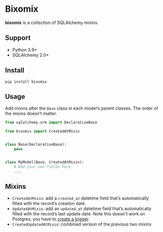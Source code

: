 # Bixomix

**bixomix** is a collection of SQLAlchemy mixins.

## Support

* Python 3.9+
* SQLAlchemy 2.0+

## Install

    pip install bixomix

## Usage

Add mixins after the `Base` class in each model’s parent classes. The order of the mixins doesn’t matter.

```python
from sqlalchemy.orm import DeclarativeBase

from bixomix import CreatedAtMixin


class Base(DeclarativeBase):
    pass


class MyModel(Base, CreatedAtMixin):
    # Add your own fields here
    ...
```

## Mixins

* `CreatedAtMixin`: add a `created_at` datetime field that’s automatically filled with the record’s creation date
* `UpdatedAtMixin`: add an `updated_at` datetime field that’s automatically filled with the record’s last update date.
  Note this doesn't work on Postgres; you have to [create a trigger](https://stackoverflow.com/a/71072370/735926).
* `CreatedUpdatedAtMixin`: combined version of the previous two mixins
